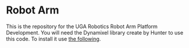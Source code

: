 # Robot Arm

This is the repository for the UGA Robotics Robot Arm Platform Development. You will need the
Dynamixel library create by Hunter to use this code. To install it use [the following](https://github.com/UGA-BSAIL/dynamixel-controller). 
